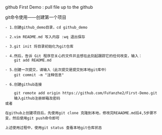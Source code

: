 github First Demo : pull file up to the github

git命令使用——创建第一个项目

	- 1.创建github_demo目录，cd github_demo
	
	- 2.vim README.md 写入内容 :wq 退出保存
	
	- 3.git init 将目录初始化为git仓库
	
	- 4.然后，告诉 Git 程序您关心的文件并且想在此刻起跟踪它的任何改变，输入：
		git add README.md
		
	- 5.创建一次提交，请输入（此次提交是提交到本地git库中）
		git commit -m "注释信息"
		
	- 6.创建github连接
	
		git remote add origin https://github.com/FuYanzhe2/First-Demo.git
		输入github注册邮箱及密码
	或者
	
	在github上创建项目后，先使用git clone 克隆到本地，修改完REAADME.md后4,5步骤不变，然后使用git push命令即可
	
	上述使用过程中，使用git status 查看本地git仓库状态